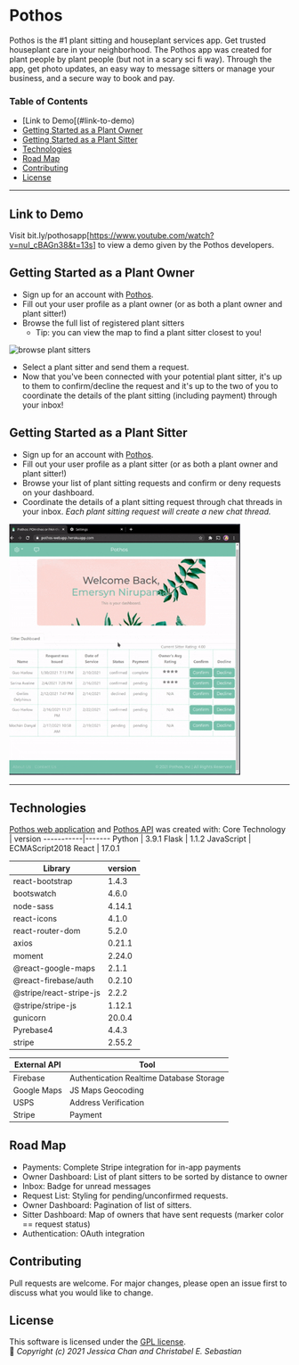 # Pothos

Pothos is the #1 plant sitting and houseplant services app. Get trusted houseplant care in your neighborhood. The Pothos app was created for plant people by plant people (but not in a scary sci fi way). Through the app, get photo updates, an easy way to message sitters or manage your business, and a secure way to book and pay.

### Table of Contents
  - [Link to Demo[(#link-to-demo)
  - [Getting Started as a Plant Owner](#getting-started-as-a-plant-owner)
  - [Getting Started as a Plant Sitter](#getting-started-as-a-plant-sitter)
  - [Technologies](#technologies)
  - [Road Map](#road-map)
  - [Contributing](#contributing)
  - [License](#license)

---

## Link to Demo
Visit bit.ly/pothosapp[https://www.youtube.com/watch?v=nuI_cBAGn38&t=13s] to view a demo given by the Pothos developers.

## Getting Started as a Plant Owner

- Sign up for an account with [Pothos](https://pothos-webapp.herokuapp.com/login).
- Fill out your user profile as a plant owner (or as both a plant owner and plant sitter!)
- Browse the full list of registered plant sitters 
  + Tip: you can view the map to find a plant sitter closest to you!
<img src='./src/images/gifs/sitter-list.gif' height='450' alt='browse plant sitters'/>  

- Select a plant sitter and send them a request.<!-- <img src='./src/images/gifs/sitter-request.gif' height='450' alt='send plant sitting request'/>   -->
- Now that you've been connected with your potential plant sitter, it's up to them to confirm/decline the request and it's up to the two of you to coordinate the details of the plant sitting (including payment) through your inbox!

## Getting Started as a Plant Sitter

- Sign up for an account with [Pothos](https://pothos-webapp.herokuapp.com/login).
- Fill out your user profile as a plant sitter (or as both a plant owner and plant sitter!)  
- Browse your list of plant sitting requests and confirm or deny requests on your dashboard. 
- Coordinate the details of a plant sitting request through chat threads in your inbox. *Each plant sitting request will create a new chat thread.*  
<img src='./src/images/gifs/confirm-request.gif' height='450' alt='browse plant sitters'/>  

---

## Technologies

[Pothos web application](https://github.com/cescarez/pothos-react) and [Pothos API](https://github.com/cescarez/pothos-flask) was created with:
Core Technology | version
-----------|-------
Python | 3.9.1
Flask | 1.1.2
JavaScript | ECMAScript2018
React | 17.0.1

Library | version
-----------|-------
react-bootstrap | 1.4.3
bootswatch | 4.6.0
node-sass | 4.14.1
react-icons | 4.1.0
react-router-dom | 5.2.0
axios | 0.21.1
moment | 2.24.0
@react-google-maps | 2.1.1
@react-firebase/auth | 0.2.10
@stripe/react-stripe-js | 2.2.2
@stripe/stripe-js | 1.12.1
gunicorn | 20.0.4
Pyrebase4 | 4.4.3
stripe | 2.55.2

External API | Tool
--------------| ------
Firebase | Authentication  Realtime Database  Storage
Google Maps | JS Maps  Geocoding
USPS | Address Verification
Stripe | Payment

## Road Map
* Payments: Complete Stripe integration for in-app payments
* Owner Dashboard: List of plant sitters to be sorted by distance to owner
* Inbox: Badge for unread messages
* Request List: Styling for pending/unconfirmed requests.
* Owner Dashboard: Pagination of list of sitters.
* Sitter Dashboard: Map of owners that have sent requests (marker color == request status)
* Authentication: OAuth integration

## Contributing
Pull requests are welcome. For major changes, please open an issue first to discuss what you would like to change.

## License
This software is licensed under the [GPL license](https://choosealicense.com/licenses/gpl-3.0/).   
:seedling: *Copyright (c) 2021 Jessica Chan and Christabel E. Sebastian*
